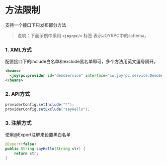 方法限制
==
支持一个接口下只发布部分方法
>说明：下面示例中采用  **`<joyrpc/>`** 标签 表示JOYRPC中的schema。

### 1. XML方式

配置接口下的include白名单和exclude黑名单即可，多个方法用英文逗号隔开。

```xml
<beans>
  <joyrpc:provider id="demoService" interface="io.joyrpc.service.DemoService" alias="joyrpc-demo" ref="demoServiceImpl" server="myJoy" include="*" exclude="sayHello"></joyrpc:provider>
</beans>
```
### 2. API方式

```java
providerConfig.setInclude("*");
providerConfig.setExclude("sayHello");
```

### 3. 注解方式

使用@Export注解来设置黑白名单

```java
@Export(false)
public String sayHello(String str) {
    return str;
}
```

